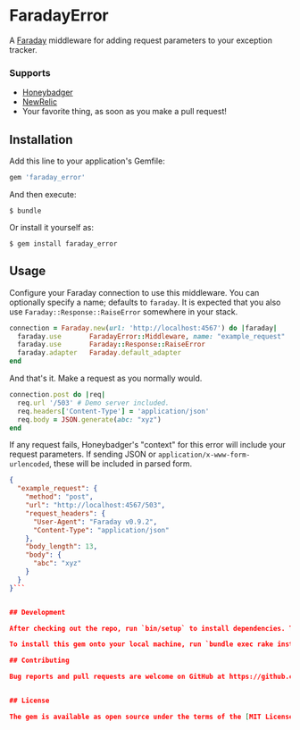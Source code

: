 # FaradayError

A [Faraday](https://github.com/lostisland/faraday) middleware for adding request parameters to your exception tracker.

### Supports
 - [Honeybadger](https://www.honeybadger.io/)
 - [NewRelic](http://newrelic.com/)
 - Your favorite thing, as soon as you make a pull request!

## Installation

Add this line to your application's Gemfile:

```ruby
gem 'faraday_error'
```

And then execute:

    $ bundle

Or install it yourself as:

    $ gem install faraday_error

## Usage

Configure your Faraday connection to use this middleware. You can optionally specify a name; defaults to `faraday`. It is expected that you also use `Faraday::Response::RaiseError` somewhere in your stack.
```ruby
connection = Faraday.new(url: 'http://localhost:4567') do |faraday|
  faraday.use       FaradayError::Middleware, name: "example_request"
  faraday.use       Faraday::Response::RaiseError
  faraday.adapter   Faraday.default_adapter
end
```

And that's it. Make a request as you normally would.
```ruby
connection.post do |req|
  req.url '/503' # Demo server included.
  req.headers['Content-Type'] = 'application/json'
  req.body = JSON.generate(abc: "xyz")
end
```

If any request fails, Honeybadger's "context" for this error will include your request parameters. If sending JSON or `application/x-www-form-urlencoded`, these will be included in parsed form.
```json
{
  "example_request": {
    "method": "post",
    "url": "http://localhost:4567/503",
    "request_headers": {
      "User-Agent": "Faraday v0.9.2",
      "Content-Type": "application/json"
    },
    "body_length": 13,
    "body": {
      "abc": "xyz"
    }
  }
}```


## Development

After checking out the repo, run `bin/setup` to install dependencies. Then, run `rake spec` to run the tests. You can also run `bin/console` for an interactive prompt that will allow you to experiment.

To install this gem onto your local machine, run `bundle exec rake install`. To release a new version, update the version number in `version.rb`, and then run `bundle exec rake release`, which will create a git tag for the version, push git commits and tags, and push the `.gem` file to [rubygems.org](https://rubygems.org).

## Contributing

Bug reports and pull requests are welcome on GitHub at https://github.com/jelder/faraday_error. This project is intended to be a safe, welcoming space for collaboration, and contributors are expected to adhere to the [Contributor Covenant](http://contributor-covenant.org) code of conduct.


## License

The gem is available as open source under the terms of the [MIT License](http://opensource.org/licenses/MIT).

